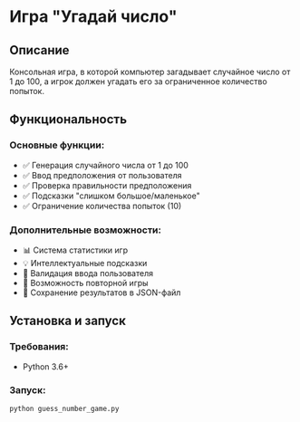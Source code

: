 # Игра "Угадай число"

## Описание
Консольная игра, в которой компьютер загадывает случайное число от 1 до 100, а игрок должен угадать его за ограниченное количество попыток.

## Функциональность

### Основные функции:
- ✅ Генерация случайного числа от 1 до 100
- ✅ Ввод предположения от пользователя
- ✅ Проверка правильности предположения
- ✅ Подсказки "слишком большое/маленькое"
- ✅ Ограничение количества попыток (10)

### Дополнительные возможности:
- 📊 Система статистики игр
- 💡 Интеллектуальные подсказки
- 🎯 Валидация ввода пользователя
- 🔄 Возможность повторной игры
- 💾 Сохранение результатов в JSON-файл

## Установка и запуск

### Требования:
- Python 3.6+

### Запуск:
```bash
python guess_number_game.py
